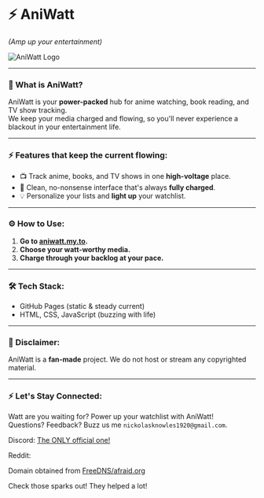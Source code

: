 # ⚡ AniWatt  
*(Amp up your entertainment)*

![AniWatt Logo](https://i.imgur.com/d39xP5N.png)

---

### 🔌 What is AniWatt?

AniWatt is your **power-packed** hub for anime watching, book reading, and TV show tracking.  
We keep your media charged and flowing, so you'll never experience a blackout in your entertainment life.

---

### ⚡ Features that keep the current flowing:
- 📺 Track anime, books, and TV shows in one **high-voltage** place.
- 🔋 Clean, no-nonsense interface that's always **fully charged**.
- 💡 Personalize your lists and **light up** your watchlist.

---

### ⚙ How to Use:
1. **Go to [aniwatt.my.to](aniwatt.my.to).**
2. **Choose your watt-worthy media.**
3. **Charge through your backlog at your pace.**

---

### 🛠 Tech Stack:
- GitHub Pages (static & steady current)
- HTML, CSS, JavaScript (buzzing with life)

---

### 🚨 Disclaimer:
AniWatt is a **fan-made** project. We do not host or stream any copyrighted material.

---

### ⚡ Let's Stay Connected:
Watt are you waiting for? Power up your watchlist with AniWatt!  
Questions? Feedback? Buzz us me `nickolasknowles1920@gmail.com`.

Discord: [The ONLY official one!](dsc.gg/aniwatt)

Reddit:

Domain obtained from [FreeDNS/afraid.org](https://freedns.afraid.org)

Check those sparks out! They helped a lot!
